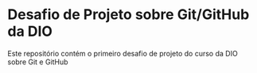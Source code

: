 # Desafio de Projeto sobre Git/GitHub da DIO
Este repositório contém o primeiro desafio de projeto do curso da DIO sobre Git e GitHub
